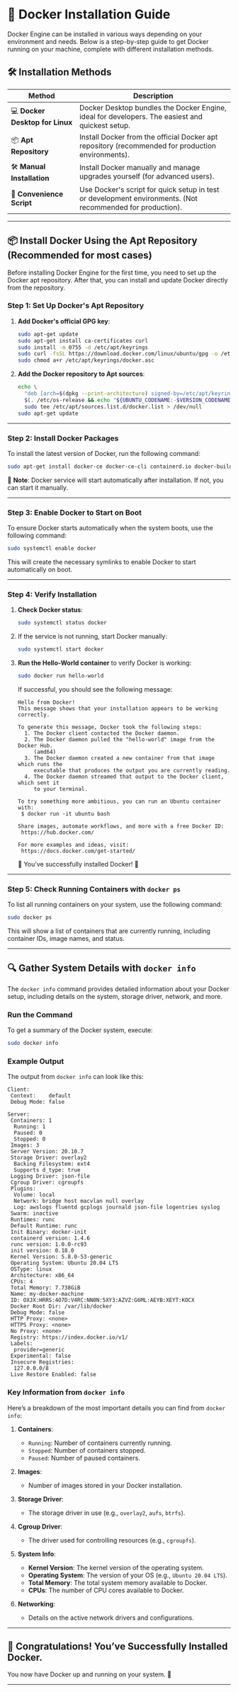 
# 🚀 Docker Installation Guide

Docker Engine can be installed in various ways depending on your environment and needs. Below is a step-by-step guide to get Docker running on your machine, complete with different installation methods.

## 🛠️ Installation Methods

| **Method**                      | **Description**                                                                                            |
| ------------------------------- | ---------------------------------------------------------------------------------------------------------- |
| 💻 **Docker Desktop for Linux** | Docker Desktop bundles the Docker Engine, ideal for developers. The easiest and quickest setup.            |
| 📦 **Apt Repository**           | Install Docker from the official Docker apt repository (recommended for production environments).          |
| 🛠️ **Manual Installation**     | Install Docker manually and manage upgrades yourself (for advanced users).                                 |
| 🧪 **Convenience Script**       | Use Docker's script for quick setup in test or development environments. (Not recommended for production). |

---

## 📦 Install Docker Using the Apt Repository (Recommended for most cases)

Before installing Docker Engine for the first time, you need to set up the Docker apt repository. After that, you can install and update Docker directly from the repository.

### Step 1: Set Up Docker's Apt Repository

1. **Add Docker's official GPG key**:

   ```bash
   sudo apt-get update
   sudo apt-get install ca-certificates curl
   sudo install -m 0755 -d /etc/apt/keyrings
   sudo curl -fsSL https://download.docker.com/linux/ubuntu/gpg -o /etc/apt/keyrings/docker.asc
   sudo chmod a+r /etc/apt/keyrings/docker.asc
   ```

2. **Add the Docker repository to Apt sources**:

   ```bash
   echo \
     "deb [arch=$(dpkg --print-architecture) signed-by=/etc/apt/keyrings/docker.asc] https://download.docker.com/linux/ubuntu \
     $(. /etc/os-release && echo "${UBUNTU_CODENAME:-$VERSION_CODENAME}") stable" | \
     sudo tee /etc/apt/sources.list.d/docker.list > /dev/null
   sudo apt-get update
   ```

---

### Step 2: Install Docker Packages

To install the latest version of Docker, run the following command:

```bash
sudo apt-get install docker-ce docker-ce-cli containerd.io docker-buildx-plugin docker-compose-plugin
```

🔔 **Note**: Docker service will start automatically after installation. If not, you can start it manually.

---

### Step 3: Enable Docker to Start on Boot

To ensure Docker starts automatically when the system boots, use the following command:

```bash
sudo systemctl enable docker
```

This will create the necessary symlinks to enable Docker to start automatically on boot.

---

### Step 4: Verify Installation

1. **Check Docker status**:

   ```bash
   sudo systemctl status docker
   ```

2. If the service is not running, start Docker manually:

   ```bash
   sudo systemctl start docker
   ```

3. **Run the Hello-World container** to verify Docker is working:

   ```bash
   sudo docker run hello-world
   ```

   If successful, you should see the following message:

   ```
   Hello from Docker!
   This message shows that your installation appears to be working correctly.

   To generate this message, Docker took the following steps:
     1. The Docker client contacted the Docker daemon.
     2. The Docker daemon pulled the "hello-world" image from the Docker Hub.
        (amd64)
     3. The Docker daemon created a new container from that image which runs the
        executable that produces the output you are currently reading.
     4. The Docker daemon streamed that output to the Docker client, which sent it
        to your terminal.

   To try something more ambitious, you can run an Ubuntu container with:
    $ docker run -it ubuntu bash

   Share images, automate workflows, and more with a free Docker ID:
    https://hub.docker.com/

   For more examples and ideas, visit:
    https://docs.docker.com/get-started/
   ```

   🎉 You've successfully installed Docker! 🚀

---

### Step 5: Check Running Containers with `docker ps`

To list all running containers on your system, use the following command:

```bash
sudo docker ps
```

This will show a list of containers that are currently running, including container IDs, image names, and status.

---

## 🔍 Gather System Details with `docker info`

The `docker info` command provides detailed information about your Docker setup, including details on the system, storage driver, network, and more.

### Run the Command

To get a summary of the Docker system, execute:

```bash
sudo docker info
```

### Example Output

The output from `docker info` can look like this:

```
Client:
 Context:    default
 Debug Mode: false

Server:
 Containers: 1
  Running: 1
  Paused: 0
  Stopped: 0
 Images: 3
 Server Version: 20.10.7
 Storage Driver: overlay2
  Backing Filesystem: ext4
  Supports d_type: true
 Logging Driver: json-file
 Cgroup Driver: cgroupfs
 Plugins:
  Volume: local
  Network: bridge host macvlan null overlay
  Log: awslogs fluentd gcplogs journald json-file logentries syslog
 Swarm: inactive
 Runtimes: runc
 Default Runtime: runc
 Init Binary: docker-init
 containerd version: 1.4.6
 runc version: 1.0.0-rc93
 init version: 0.18.0
 Kernel Version: 5.8.0-53-generic
 Operating System: Ubuntu 20.04 LTS
 OSType: linux
 Architecture: x86_64
 CPUs: 4
 Total Memory: 7.738GiB
 Name: my-docker-machine
 ID: OXJX:HRRS:4O7D:V4RC:NN0N:5XY3:AZVZ:G6ML:AEYB:XEYT:KOCX
 Docker Root Dir: /var/lib/docker
 Debug Mode: false
 HTTP Proxy: <none>
 HTTPS Proxy: <none>
 No Proxy: <none>
 Registry: https://index.docker.io/v1/
 Labels:
  provider=generic
 Experimental: false
 Insecure Registries:
  127.0.0.0/8
 Live Restore Enabled: false
```

### Key Information from `docker info`

Here’s a breakdown of the most important details you can find from `docker info`:

1. **Containers**:

   * `Running`: Number of containers currently running.
   * `Stopped`: Number of containers stopped.
   * `Paused`: Number of paused containers.

2. **Images**:

   * Number of images stored in your Docker installation.

3. **Storage Driver**:

   * The storage driver in use (e.g., `overlay2`, `aufs`, `btrfs`).

4. **Cgroup Driver**:

   * The driver used for controlling resources (e.g., `cgroupfs`).

5. **System Info**:

   * **Kernel Version**: The kernel version of the operating system.
   * **Operating System**: The version of your OS (e.g., `Ubuntu 20.04 LTS`).
   * **Total Memory**: The total system memory available to Docker.
   * **CPUs**: The number of CPU cores available to Docker.

6. **Networking**:

   * Details on the active network drivers and configurations.

---

## 🎉 Congratulations! You’ve Successfully Installed Docker.

You now have Docker up and running on your system. 🐳

---
